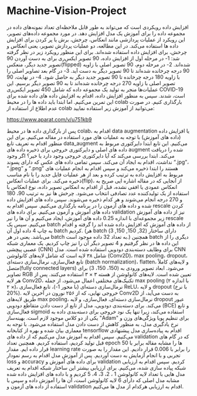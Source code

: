 # Machine-Vision-Project
افزایش داده رویکردی است که می‌تواند به طور قابل ملاحظه‌ای تعداد نمونه‌های داده در مجموعه داده را برای آموزش یک مدل افزایش دهد. در مورد مجموعه داده‌های تصویر، این رویکرد از عملیات پردازشی مانند انعکاس، چرخش، برش یا پر کردن برای افزایش داده ها استفاده می‌کند. در این مطالعه، دو عملیات پردازش تصویر، یعنی انعکاس و چرخش، برای افزایش داده استفاده شده‌اند. برای این منظور رویکرد زیر در نظر گرفته شد: 
1- در مرحله اول از افزایش داده، 90 تصویر ایکس‌ری برای به دست آوردن 90 تصویر جدید دیگر، منعکس(flipped) شده‌اند.
2- در مرحله دوم، 90 تصویر اصلی با زاویه 90 درجه چرخانده شده‌اند تا 90 تصویر دیگر به دست آید.
3-  در گام بعد تصاویر اصلی را با زاویه 180 درجه چرخانده تا 90 تصویر جدید دیگر به حاصل شود.
4- در نهایت، 90 تصویر اصلی با زاویه 270 درجه چرخانده شده‌اند تا به 90 تصویر دیگر برسیم.
این عملیات‌ها  منجر به تولید یک مجموعه داده که شامل 450 تصویر ایکس‌ری COVID-19 است، شدند.
سپس به منظور افزایش داده، اقدام به افزایش داده های داده شده برای این تمرین می‌کنیم. اما ابتدا باید داده ها را در محیط colab بارگذاری کنیم.
در صورت عدم اطلاع از استفاده از colab می‌توانید از آموزش زیر استفاده نمایید:

https://www.aparat.com/v/u751kb9

پس از بارگذاری داده ها در محیط colab، اقدام به data augmentation یا افزایش داده (داده های آموزش) با توجه به عملیات های مورد استفاده در مقاله می‌کنیم. برای این منظور اقدام به تعریف تابع data_augment  می‌کنیم.
این تابع ابتدا دایرکتوری مربوط به داده های اصلی و دایرکتوری خروجی برای ذخیره داده های augment شده را دریافت می‌کند. ابتدا بررسی می‌کند که آیا دایرکتوری خروجی وجود دارد یا خیر؟ اگر وجود نداشت، اقدام به ایجاد آن می‌کند. سپس تمامی داده های عکس که دارای پسوند “.jpg”، “.jpeg” و “.png” هستند را ابتدا ذخیره می‌کند و سپس اقدام به انجام عملیات های مربوط به افزایش داده به ترتیب کرده و بعد از هر عملیات فایل جدید را با نام مناسب ذخیره می‌کند. برای عملیات انعکاس(flip)، از آنجایی که در مقاله اشاره ایی صریح به انعکاس عمودی یا افقی نشده، قبل از اقدام به انعکاس تصویر داده، نوع انعکاس با استفاده از یک تولیدکننده عدد تصادفی انتخاب می‌شود. چرخش ها نیز به ترتیب 90، 180 و 270 درجه انجام می‌شوند و هر کدام ذخیره می‌شوند.
سپس داده های افزایش داده شده و داده های آزمون را در برنامه بارگذاری می‌کنیم.
سپس اقدام به rescale کردن داده های آموزش و آزمون می‌کنیم. برای داده های validation نیز از داده های آموزش زیر مجموعه‌ای با اندازه 0.25  داده های آموزش، ایجاد می‌کنیم و آن ها را نیر rescale می‌کنیم.
سپس یک batch  از داده های آموزش که افزایش داده شده ‌اند را گرفته و اقدام به چاپ 4 داده اول آن batch کردیم. (هر batch دارای ساختار (32, 150, 150, 3) می‌باشد. یعنی در هر batch  به تعداد 32 داده موجود است.)
همچنین batch دیگری را از این داده ها در نظر گرفتیم و 4 تصویر دیگر آن را نیز چاپ کردیم.
یک معماری شبکه عصبی پیچشی (CNN) برای وظایف دسته‌بندی دودویی استفاده شده است. مدل CNN شامل ۳۸ لایه است که شامل لایه‌های کانولوشن (Conv2D)، max pooling، dropout، تابع فعال‌سازی، نرمال‌سازی دسته‌ای (batch normalization)، flatten، و لایه‌های کاملاً متصل(fully connected layers) می‌شود. ابعاد تصویر ورودی به (150، 150، 3) برای تصاویر RGB تعیین شده است. لایه‌های کانولوشن از هسته ۳ × ۳ استفاده می‌کنند. پس از هر لایه Conv2D، تکنیک‌های مختلفی اعمال می‌شود، از جمله max pooling (با اندازه ۲ × ۲)، نرمال‌سازی دسته‌ای (با محور 1-)، تابع فعال‌سازی ReLU، و لایه dropout (با نرخ 20%). خروجی نهایی، که از ۲۵۶ نورون در آخرین لایه Conv2D به دست می‌آید، از طریق لایه‌های max pooling، نرمال‌سازی دسته‌ای، فعال‌سازی، و لایه dropout عبور می‌کند. برای دسته‌بندی دودویی، مدل از تابع از دست دادن متقاطع دودویی (BCE) و تابع فعال‌سازی sigmoid استفاده می‌کند، زیرا تنها یک نود خروجی برای دسته‌بندی داده به یکی از دو کلاس موجود لازم است.  بهینه‌ساز "Adam" برای تنظیم پویا ویژگی‌های وزن و نرخ یادگیری مدل، به منظور کاهش از دست دادن مدل استفاده می‌شود. با توجه به معماری بیان شده و بهره‌ از کتابخانه tensorflow  اقدام به پیاده‌سازی مدل پیشنهادی می‌کنیم.
سپس اقدام به آموزش مدل می‌کنیم که از داده های validation که در گام های قبل تولید کردیم، استفاده کردیم. همچنین تعداد epoch ها را مشابه مقاله برابر با 50 قرار داده ایم. مقدار learning rate  را برابر با 0.006  قرار دادیم. این مقدار را به صورت تجربی و با انجام آزمایش به دست آوردیم. پس از آموزش مدل اقدام به رسم نمودار loss و  accuracy برای داده های آموزش و validation کردیم.
سپس اقدام به ارزیابی شبکه پیاده سازی شده، می‌کنیم. برای ارزیابی بیشتر این ساختار شبکه اقدام به تعریف مدل هایی با تعداد لایه کانولوشن 1 ، 2، 3، 4، 5 کردیم و با داده های افزایش داده شده مشابه مدل اصلی که دارای 6 لایه کانولوشن است، آن ها را آموزش داده و سپس با استفاده از داده های آزمون و validation اقدام به ارزیابی هرکدام از مدل ها می‌کنیم.





